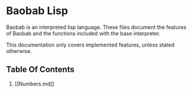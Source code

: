 # Baobab Lisp

Baobab is an interpreted lisp language. These files document the
features of Baobab and the functions included with the base
interpreter.

This documentation only covers implemented features, unless stated
otherwise.

## Table Of Contents

1. [[Numbers.md]]
